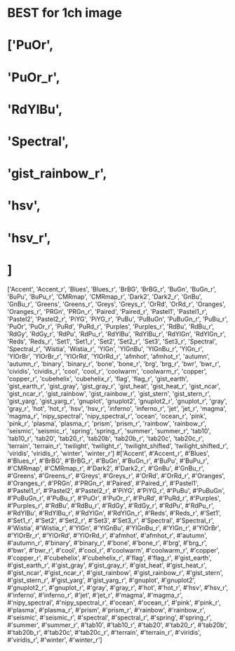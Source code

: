 # BEST for 1ch image
# ['PuOr',
#  'PuOr_r',
#  'RdYlBu',
#   'Spectral',
#   'gist_rainbow_r',
#   'hsv',
#  'hsv_r',
# ]

['Accent',
 'Accent_r',
 'Blues',
 'Blues_r',
 'BrBG',
 'BrBG_r',
 'BuGn',
 'BuGn_r',
 'BuPu',
 'BuPu_r',
 'CMRmap',
 'CMRmap_r',
 'Dark2',
 'Dark2_r',
 'GnBu',
 'GnBu_r',
 'Greens',
 'Greens_r',
 'Greys',
 'Greys_r',
 'OrRd',
 'OrRd_r',
 'Oranges',
 'Oranges_r',
 'PRGn',
 'PRGn_r',
 'Paired',
 'Paired_r',
 'Pastel1',
 'Pastel1_r',
 'Pastel2',
 'Pastel2_r',
 'PiYG',
 'PiYG_r',
 'PuBu',
 'PuBuGn',
 'PuBuGn_r',
 'PuBu_r',
 'PuOr',
 'PuOr_r',
 'PuRd',
 'PuRd_r',
 'Purples',
 'Purples_r',
 'RdBu',
 'RdBu_r',
 'RdGy',
 'RdGy_r',
 'RdPu',
 'RdPu_r',
 'RdYlBu',
 'RdYlBu_r',
 'RdYlGn',
 'RdYlGn_r',
 'Reds',
 'Reds_r',
 'Set1',
 'Set1_r',
 'Set2',
 'Set2_r',
 'Set3',
 'Set3_r',
 'Spectral',
 'Spectral_r',
 'Wistia',
 'Wistia_r',
 'YlGn',
 'YlGnBu',
 'YlGnBu_r',
 'YlGn_r',
 'YlOrBr',
 'YlOrBr_r',
 'YlOrRd',
 'YlOrRd_r',
 'afmhot',
 'afmhot_r',
 'autumn',
 'autumn_r',
 'binary',
 'binary_r',
 'bone',
 'bone_r',
 'brg',
 'brg_r',
 'bwr',
 'bwr_r',
 'cividis',
 'cividis_r',
 'cool',
 'cool_r',
 'coolwarm',
 'coolwarm_r',
 'copper',
 'copper_r',
 'cubehelix',
 'cubehelix_r',
 'flag',
 'flag_r',
 'gist_earth',
 'gist_earth_r',
 'gist_gray',
 'gist_gray_r',
 'gist_heat',
 'gist_heat_r',
 'gist_ncar',
 'gist_ncar_r',
 'gist_rainbow',
 'gist_rainbow_r',
 'gist_stern',
 'gist_stern_r',
 'gist_yarg',
 'gist_yarg_r',
 'gnuplot',
 'gnuplot2',
 'gnuplot2_r',
 'gnuplot_r',
 'gray',
 'gray_r',
 'hot',
 'hot_r',
 'hsv',
 'hsv_r',
 'inferno',
 'inferno_r',
 'jet',
 'jet_r',
 'magma',
 'magma_r',
 'nipy_spectral',
 'nipy_spectral_r',
 'ocean',
 'ocean_r',
 'pink',
 'pink_r',
 'plasma',
 'plasma_r',
 'prism',
 'prism_r',
 'rainbow',
 'rainbow_r',
 'seismic',
 'seismic_r',
 'spring',
 'spring_r',
 'summer',
 'summer_r',
 'tab10',
 'tab10_r',
 'tab20',
 'tab20_r',
 'tab20b',
 'tab20b_r',
 'tab20c',
 'tab20c_r',
 'terrain',
 'terrain_r',
 'twilight',
 'twilight_r',
 'twilight_shifted',
 'twilight_shifted_r',
 'viridis',
 'viridis_r',
 'winter',
 'winter_r']
#['Accent',
#'Accent_r',
#'Blues',
#'Blues_r',
#'BrBG',
#'BrBG_r',
#'BuGn',
#'BuGn_r',
#'BuPu',
#'BuPu_r',
#'CMRmap',
#'CMRmap_r',
#'Dark2',
#'Dark2_r',
#'GnBu',
#'GnBu_r',
#'Greens',
#'Greens_r',
#'Greys',
#'Greys_r',
#'OrRd',
#'OrRd_r',
#'Oranges',
#'Oranges_r',
#'PRGn',
#'PRGn_r',
#'Paired',
#'Paired_r',
#'Pastel1',
#'Pastel1_r',
#'Pastel2',
#'Pastel2_r',
#'PiYG',
#'PiYG_r',
#'PuBu',
#'PuBuGn',
#'PuBuGn_r',
#'PuBu_r',
#'PuOr',
#'PuOr_r',
#'PuRd',
#'PuRd_r',
#'Purples',
#'Purples_r',
#'RdBu',
#'RdBu_r',
#'RdGy',
#'RdGy_r',
#'RdPu',
#'RdPu_r',
#'RdYlBu',
#'RdYlBu_r',
#'RdYlGn',
#'RdYlGn_r',
#'Reds',
#'Reds_r',
#'Set1',
#'Set1_r',
#'Set2',
#'Set2_r',
#'Set3',
#'Set3_r',
#'Spectral',
#'Spectral_r',
#'Wistia',
#'Wistia_r',
#'YlGn',
#'YlGnBu',
#'YlGnBu_r',
#'YlGn_r',
#'YlOrBr',
#'YlOrBr_r',
#'YlOrRd',
#'YlOrRd_r',
#'afmhot',
#'afmhot_r',
#'autumn',
#'autumn_r',
#'binary',
#'binary_r',
#'bone',
#'bone_r',
#'brg',
#'brg_r',
#'bwr',
#'bwr_r',
#'cool',
#'cool_r',
#'coolwarm',
#'coolwarm_r',
#'copper',
#'copper_r',
#'cubehelix',
#'cubehelix_r',
#'flag',
#'flag_r',
#'gist_earth',
#'gist_earth_r',
#'gist_gray',
#'gist_gray_r',
#'gist_heat',
#'gist_heat_r',
#'gist_ncar',
#'gist_ncar_r',
#'gist_rainbow',
#'gist_rainbow_r',
#'gist_stern',
#'gist_stern_r',
#'gist_yarg',
#'gist_yarg_r',
#'gnuplot',
#'gnuplot2',
#'gnuplot2_r',
#'gnuplot_r',
#'gray',
#'gray_r',
#'hot',
#'hot_r',
#'hsv',
#'hsv_r',
#'inferno',
#'inferno_r',
#'jet',
#'jet_r',
#'magma',
#'magma_r',
#'nipy_spectral',
#'nipy_spectral_r',
#'ocean',
#'ocean_r',
#'pink',
#'pink_r',
#'plasma',
#'plasma_r',
#'prism',
#'prism_r',
#'rainbow',
#'rainbow_r',
#'seismic',
#'seismic_r',
#'spectral',
#'spectral_r',
#'spring',
#'spring_r',
#'summer',
#'summer_r',
#'tab10',
#'tab10_r',
#'tab20',
#'tab20_r',
#'tab20b',
#'tab20b_r',
#'tab20c',
#'tab20c_r',
#'terrain',
#'terrain_r',
#'viridis',
#'viridis_r',
#'winter',
#'winter_r']